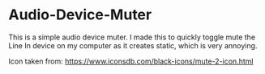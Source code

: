 # Audio-Device-Muter
This is a simple audio device muter. I made this to quickly toggle mute the Line In device on my computer as it creates static, which is very annoying.

Icon taken from: https://www.iconsdb.com/black-icons/mute-2-icon.html
